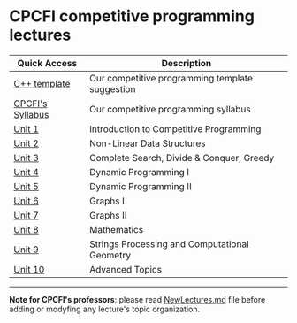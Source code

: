 # CPCFI competitive programming lectures

| Quick Access | Description |
| ----------- | ----------- |
| [C++ template](https://github.com/CPCFI-org/lectures/blob/main/cpcfi_template.cpp)  | Our competitive programming template suggestion |
| [CPCFI's Syllabus](https://github.com/CPCFI-org/lectures/blob/main/CPCFI_Syllabus.pdf)  | Our competitive programming syllabus |
| [Unit 1](https://github.com/CPCFI-org/lectures/tree/main/1-Introduction) | Introduction to Competitive Programming |
| [Unit 2](https://github.com/CPCFI-org/lectures/tree/main/2-Non-linear-data-structures) | Non-Linear Data Structures |
| [Unit 3](https://github.com/CPCFI-org/lectures/tree/main/3-CS-DQ-Greedy) | Complete Search, Divide & Conquer, Greedy |
| [Unit 4](https://github.com/CPCFI-org/lectures/tree/main/4-Dynamic-Programming-I) | Dynamic Programming I |
| [Unit 5](https://github.com/CPCFI-org/lectures/tree/main/5-Dynamic-Programming-II) | Dynamic Programming II |
| [Unit 6](https://github.com/CPCFI-org/lectures/tree/main/6-Graphs-I) | Graphs I |
| [Unit 7](https://github.com/CPCFI-org/lectures/tree/main/7-Graphs-II) | Graphs II |
| [Unit 8](https://github.com/CPCFI-org/lectures/tree/main/8-Mathematics)  | Mathematics  | 
| [Unit 9](https://github.com/CPCFI-org/lectures/tree/main/9-String-Processing-And-Computational-Geometry) | Strings Processing and Computational Geometry |
| [Unit 10](https://github.com/CPCFI-org/lectures/tree/main/10-Advanced-Topics) | Advanced Topics |

---

**Note for CPCFI's professors**: please read [NewLectures.md](https://github.com/CPCFI-org/lectures/blob/main/NewLectures.md) file before adding or modyfing any lecture's topic organization.
